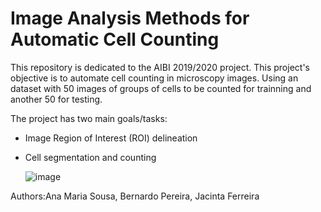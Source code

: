 # Image Analysis Methods for Automatic Cell Counting
This repository is dedicated to the AIBI 2019/2020 project. This project's objective is to automate cell counting in microscopy images. Using an dataset with 50 images of groups of cells to be counted for trainning and another 50 for testing.


The project has two main goals/tasks:

- Image Region of Interest (ROI) delineation
- Cell segmentation and counting
  
  ![image](https://github.com/AMfeta99/Automated-Cell-Counting_FEUP_AIBI/assets/74252797/bbe85430-7446-4ead-a402-8323d0b0f95f)


   
Authors:Ana Maria Sousa, Bernardo Pereira, Jacinta Ferreira
